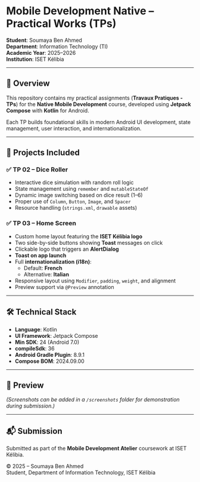 # Mobile Development Native – Practical Works (TPs)  
**Student**: Soumaya Ben Ahmed  
**Department**: Information Technology (TI)  
**Academic Year**: 2025–2026  
**Institution**: ISET Kélibia  

---

## 📱 Overview  
This repository contains my practical assignments (**Travaux Pratiques - TPs**) for the **Native Mobile Development** course, developed using **Jetpack Compose** with **Kotlin** for Android.

Each TP builds foundational skills in modern Android UI development, state management, user interaction, and internationalization.

---

## 📂 Projects Included

### ✅ TP 02 – Dice Roller
- Interactive dice simulation with random roll logic  
- State management using `remember` and `mutableStateOf`  
- Dynamic image switching based on dice result (1–6)  
- Proper use of `Column`, `Button`, `Image`, and `Spacer`  
- Resource handling (`strings.xml`, `drawable` assets)

### ✅ TP 03 – Home Screen
- Custom home layout featuring the **ISET Kélibia logo**  
- Two side-by-side buttons showing **Toast** messages on click  
- Clickable logo that triggers an **AlertDialog**  
- **Toast on app launch**  
- Full **internationalization (i18n)**:  
  - Default: **French**  
  - Alternative: **Italian**  
- Responsive layout using `Modifier`, `padding`, `weight`, and alignment  
- Preview support via `@Preview` annotation

---

## 🛠️ Technical Stack
- **Language**: Kotlin  
- **UI Framework**: Jetpack Compose  
- **Min SDK**: 24 (Android 7.0)  
- **compileSdk**: 36  
- **Android Gradle Plugin**: 8.9.1  
- **Compose BOM**: 2024.09.00  

---

## 📸 Preview
*(Screenshots can be added in a `/screenshots` folder for demonstration during submission.)*

---

## 📬 Submission
Submitted as part of the **Mobile Development Atelier** coursework at ISET Kélibia.

© 2025 – Soumaya Ben Ahmed  
Student, Department of Information Technology, ISET Kélibia
